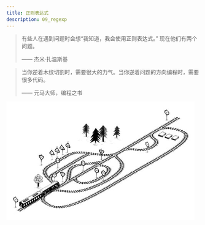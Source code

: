 ```yaml
---
title: 正则表达式
description: 09_regexp
---
```


> 有些人在遇到问题时会想“我知道，我会使用正则表达式。” 现在他们有两个问题。
>
> —— 杰米·扎温斯基

>当你逆着木纹切割时，需要很大的力气。当你逆着问题的方向编程时，需要很多代码。
>
> —— 元马大师，编程之书


![chapter_picture_09.jpg](./chapter_picture_9.jpg)
